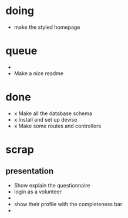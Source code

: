 # doing
* make the styled homepage

# queue
* 
* Make a nice readme

# done
* x Make all the database schema
* x Install and set up devise
* x Make some routes and controllers

# scrap
## presentation
* Show explain the questionnaire
* login as a volunteer 
* 
* show their profile with the completeness bar
* 
